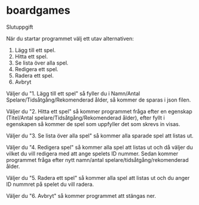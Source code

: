 # boardgames
Slutuppgift

När du startar programmet välj ett utav alternativen:
1. Lägg till ett spel.
2. Hitta ett spel.
3. Se lista över alla spel.
4. Redigera ett spel.
5. Radera ett spel.
6. Avbryt

Väljer du "1. Lägg till ett spel" så fyller du i Namn/Antal Spelare/Tidsåtgång/Rekomenderad ålder, så kommer de sparas i json filen.

Väljer du "2. Hitta ett spel" så kommer programmet fråga efter en egenskap (Titel/Antal spelare/Tidsåtgång/Rekomenderad ålder), efter fyllt i egenskapen så kommer de spel som uppfyller det som skrevs in visas.

Väljer du "3. Se lista över alla spel" så kommer alla sparade spel att listas ut.

Väljer du "4. Redigera spel" så kommer alla spel att listas ut och då väljer du vilket du vill redigera med att ange spelets ID nummer.
Sedan kommer programmet fråga efter nytt namn/antal spelare/tidsåtgång/rekomenderad ålder.

Väljer du "5. Radera ett spel" så kommer alla spel att listas ut och du anger ID nummret på spelet du vill radera.

Väljer du "6. Avbryt" så kommer programmet att stängas ner.